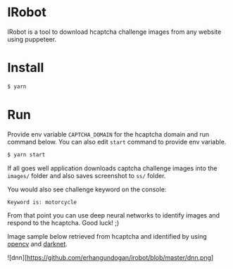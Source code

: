 IRobot
======

IRobot is a tool to download hcaptcha challenge images from any website using puppeteer.

Install
=======

```bash
$ yarn
```

Run
===

Provide env variable `CAPTCHA_DOMAIN` for the hcaptcha domain and run command below. You can also edit `start` command to provide env variable.

```bash
$ yarn start
```

If all goes well application downloads captcha challenge images into the `images/` folder and also saves screenshot to `ss/` folder.

You would also see challenge keyword on the console:

```
Keyword is: motorcycle
```

From that point you can use deep neural networks to identify images and respond to the hcaptcha. Good luck! ;)

Image sample below retrieved from hcaptcha and identified by using [opencv](https://github.com/opencv/opencv) and [darknet](https://pjreddie.com/darknet/).

![dnn][https://github.com/erhangundogan/irobot/blob/master/dnn.png]
